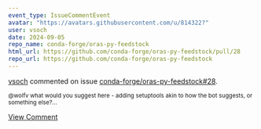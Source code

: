 ```yaml
---
event_type: IssueCommentEvent
avatar: "https://avatars.githubusercontent.com/u/814322?"
user: vsoch
date: 2024-09-05
repo_name: conda-forge/oras-py-feedstock
html_url: https://github.com/conda-forge/oras-py-feedstock/pull/28
repo_url: https://github.com/conda-forge/oras-py-feedstock
---
```


<a href='https://github.com/vsoch' target='_blank'>vsoch</a> commented on issue <a href='https://github.com/conda-forge/oras-py-feedstock/pull/28' target='_blank'>conda-forge/oras-py-feedstock#28</a>.

<small>@wolfv what would you suggest here - adding setuptools akin to how the bot suggests, or something else?...</small>

<a href='https://github.com/conda-forge/oras-py-feedstock/pull/28' target='_blank'>View Comment</a>